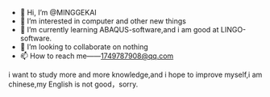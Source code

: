 - 👋 Hi, I’m @MINGGEKAI
- 👀 I’m interested in computer and other new things
- 🌱 I’m currently learning ABAQUS-software,and i am good at LINGO-software. 
- 💞️ I’m looking to collaborate on nothing
- 📫 How to reach me——1749787908@qq.com

<!---
MINGGEKAI/MINGGEKAI is a ✨ special ✨ repository because its `README.md` (this file) appears on your GitHub profile.
You can click the Preview link to take a look at your changes.
--->i want to study more and more knowledge,and i hope to improve myself,i am chinese,my English is not good，sorry.
